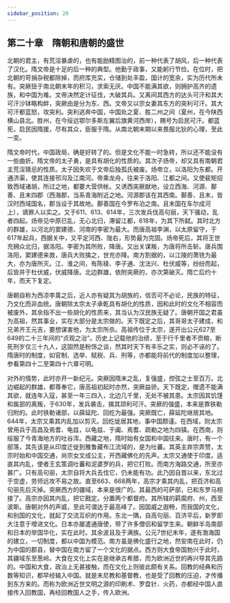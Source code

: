 ```yaml
---
sidebar_position: 20
---
```


## 第二十章　隋朝和唐朝的盛世

北朝的君主，有荒淫暴虐的，也有能励精图治的，前一种代表了胡风，后一种代表了汉化。隋文帝是十足的后一种的典型。他勤于政事，又能躬行节俭。在位时，把北朝的苛捐杂税都除掉，而府库充实，仓储到处丰盈，国计的宽余，实为历代所未有。突厥狃于南北朝末年的积习，求索无厌。中国不能满其欲，则拥护高齐的遗族，和中国为难。文帝决然定计征伐，大破其兵。又离间其西方的达头可汗和其大可汗沙钵略构衅，突厥由是分为东、西。文帝又以宗女妻其东方的突利可汗。其大可汗都蓝怒，攻突利。突利逃奔中国，中国处之夏、胜二州之间（夏州，在今陕西横山县北。胜州，在今绥远鄂尔多斯左翼后旗黄河西岸），赐号为启民可汗。都蓝死，启民因隋援，尽有其众，臣服于隋。从南北朝末期以来畏服北狄的心理，至此一变。

隋文帝时代，中国政局，确是好转了的。但是文化不能一时急转，所以还不能没有一些曲折。隋文帝的太子勇，是具有胡化的性质的。其次子炀帝，却又具有南朝君主荒淫猜忌的性质。太子因失欢于文帝后独孤氏被废。炀帝立，以洛阳为东都。开通济渠，使其连接邗沟及江南河。帝乘龙舟，往来于洛阳、江都之间。又使裴矩招致西域诸胡，所过之地，都要大营供帐。又诱西突厥献地，设立西海、河源、鄯善、且末四郡（西海郡，当系青海附近之地。河源郡该在其西南。鄯善、且末，皆汉时西域国名，郡当设于其故地。鄯善国在今罗布泊之南。且末国在车尔成河上），谪罪人以实之。又于611、613、614年，三次发兵伐高句丽，天下骚动，乱者四起。炀帝见中原已乱，无心北归，滞留江都，618年，为其下所弑。其时北方的群雄，以河北的窦建德、河南的李密为最大。而唐高祖李渊，以太原留守，于617年起兵，西据关中，又平定河西、陇右，形势最为完固。炀帝死后，其将王世充拥众北归，据洛阳。李密为其所败，降唐。又出关谋叛，为唐将所击斩。唐兵围洛阳，窦建德来救，唐兵大败擒之，世充亦降。南方割据的，以江陵的萧铣为最大，亦为唐所灭。江、淮之间，有陈稜、李子通、沈法兴、杜伏威等，纷纷而起，后皆并于杜伏威，伏威降唐。北边群雄，依附突厥的，亦次第破灭。隋亡后约十年，而天下复定。

唐朝自称为西凉李暠之后，近人亦有疑其为胡族的，信否可不必论，民族的特征，乃文化而非血统。唐朝除太宗太子承乾具有胡化的性质，因和此时的文化不相容而被废外，其余指不出一些胡化的性质来，其当认为汉民族无疑了。唐朝开国之君虽为高祖，然其事业，实在大部分是太宗做的。天下既定之后，其哥哥太子建成，和兄弟齐王元吉，要想谋害他，为太宗所杀。高祖传位于太宗，遂开出公元627至649的二十三年间的“贞观之治”。历史上记载他的治绩，至于行千里者不赍粮，断死刑岁仅三十九人，这固然是粉饰之谈，然其时天下有丰乐之实，则必不诬的了。隋唐时的制度，如官制、选举、赋税、兵、刑等，亦都能将前代的制度加以整理，参看第四十二至第四十六章可明。

对外的情势，此时亦开一新纪元。突厥因隋末之乱，复强盛，控弦之士至百万。北边崛起的群雄，都尊奉它，唐高祖初起时亦然，突厥益骄。天下既定，赠遗不能满其欲，就连年入寇，甚至一年三四入，北边几千里，无处不被其患。太宗因其饥馑和属部的离叛，于630年，发兵袭击，擒其颉利可汗。突厥的强盛，本来是靠铁勒归附的。此时铁勒诸部，以薛延陀、回纥为最强。突厥既亡，薛延陀继居其地。644年，太宗又乘其内乱加以剪灭。回纥徙居其地，事中国颇谨。在西域，则太宗曾用兵于高昌及焉耆、龟兹，以龟兹、于阗、焉耆、疏勒之地为四镇。在西南，则绥服了今青海地方的吐谷浑。西藏之地，隋时始有女国和中国往来。唐时，有一个部落，其先该是从印度迁徙到雅鲁藏布江流域的，是为吐蕃。其英主弃宗弄赞，太宗时始和中国交通，尚宗女文成公主，开西藏佛化的先声。太宗又通使于印度。适直其内乱，使者王玄策调吐蕃和泥婆罗的兵，把它打败。而南方海路交通，所至亦甚广。只有高句丽，太宗自将大兵去伐它，仍未能有功。此乃因自晋以来，东北过于空虚，劳师远攻不易之故。直至663、668两年，高宗才乘其内乱，把百济和高句丽先后灭掉。突厥西方的疆域，本来是很广的。其最西的可萨部，已和东罗马相接了。高宗亦因其内乱，把它戡定。分置两个都督府。其所辖的羁縻府、州，西至波斯。唐朝对外的声威，至此可谓达于最高峰了。因国威之遐畅，而我国的文化，和别国的文化，就起了交流互织的作用。东北一隅，自高句丽、百济平后，新罗即大注意于增进文化。日本亦屡遣通唐使，带了许多僧侣和留学生来。朝鲜半岛南部和日本的举国华化，实在此时。其余波且及于满族。公元7世纪末年，遂有渤海国的建立，一切制度，都以中国为模范。南方虽是佛化盛行之地，然安南在此时，仍为中国的郡县，替中国在南方留了一个文化的据点。西方则大食帝国勃兴于此时，其疆域东至葱岭。大食在文化上实在是继承古希腊，而为欧洲近世的再兴导其先路的。中国和大食，政治上无甚接触，而在文化上则彼此颇有关系。回教的经典和历数等知识，都早经输入中国。就是末尼教和基督教，也是受了回教的压迫，才传播到东方来的。而称为欧洲近世文明之源的印刷术、罗盘针、火药，亦都经中国人直接传入回教国，再经回教国人之手，传入欧洲。
